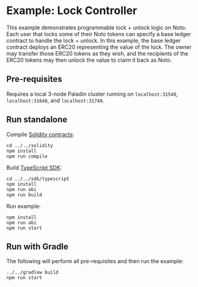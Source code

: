 # Example: Lock Controller

This example demonstrates programmable lock + unlock logic on Noto. Each user that locks some of their
Noto tokens can specify a base ledger contract to handle the lock + unlock. In this example, the base
ledger contract deploys an ERC20 representing the value of the lock. The owner may transfer those
ERC20 tokens as they wish, and the recipients of the ERC20 tokens may then unlock the value to claim
it back as Noto.

## Pre-requisites

Requires a local 3-node Paladin cluster running on `localhost:31548`, `localhost:31648`, and `localhost:31748`.

## Run standalone

Compile [Solidity contracts](../../solidity):

```shell
cd ../../solidity
npm install
npm run compile
```

Build [TypeScript SDK](../../sdk/typescript):

```shell
cd ../../sdk/typescript
npm install
npm run abi
npm run build
```

Run example:

```shell
npm install
npm run abi
npm run start
```

## Run with Gradle

The following will perform all pre-requisites and then run the example:

```shell
../../gradlew build
npm run start
```

